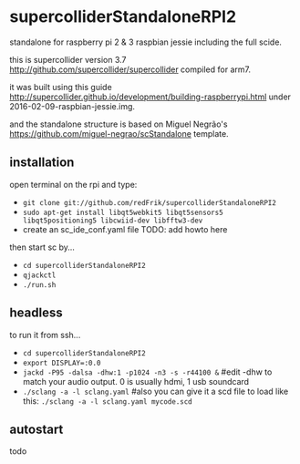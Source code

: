 # supercolliderStandaloneRPI2
standalone for raspberry pi 2 & 3 raspbian jessie including the full scide.

this is supercollider version 3.7 <http://github.com/supercollider/supercollider> compiled for arm7.

it was built using this guide <http://supercollider.github.io/development/building-raspberrypi.html> under 2016-02-09-raspbian-jessie.img.

and the standalone structure is based on Miguel Negrão's <https://github.com/miguel-negrao/scStandalone> template.

installation
--

open terminal on the rpi and type:

* `git clone git://github.com/redFrik/supercolliderStandaloneRPI2`
* `sudo apt-get install libqt5webkit5 libqt5sensors5 libqt5positioning5 libcwiid-dev libfftw3-dev`
* create an sc_ide_conf.yaml file TODO: add howto here

then start sc by...

* `cd supercolliderStandaloneRPI2`
* `qjackctl`
* `./run.sh`

headless
--

to run it from ssh...

* `cd supercolliderStandaloneRPI2`
* `export DISPLAY=:0.0`
* `jackd -P95 -dalsa -dhw:1 -p1024 -n3 -s -r44100 &` #edit -dhw to match your audio output. 0 is usually hdmi, 1 usb soundcard
* `./sclang -a -l sclang.yaml` #also you can give it a scd file to load like this: `./sclang -a -l sclang.yaml mycode.scd`

autostart
--

todo